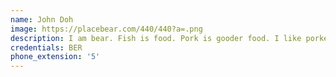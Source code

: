 ```yaml
---
name: John Doh
image: https://placebear.com/440/440?a=.png
description: I am bear. Fish is food. Pork is gooder food. I like porkers.
credentials: BER
phone_extension: '5'
---
```



